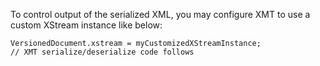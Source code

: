 To control output of the serialized XML, you may configure XMT to use a custom XStream instance like below:

```
VersionedDocument.xstream = myCustomizedXStreamInstance;
// XMT serialize/deserialize code follows
```
